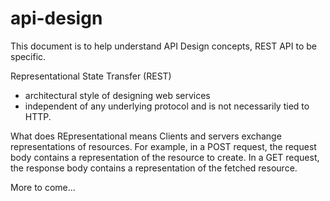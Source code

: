 # api-design
This document is to help understand API Design concepts, REST API to be specific.


Representational State Transfer (REST)
- architectural style of designing web services
- independent of any underlying protocol and is not necessarily tied to HTTP.

What does REpresentational means
Clients and servers exchange representations of resources. For example, in a POST request, the request body contains a representation of the resource to create. In a GET request, the response body contains a representation of the fetched resource.

More to come...